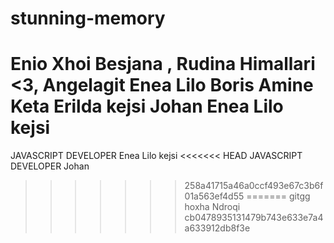 # stunning-memory
Enio
Xhoi
Besjana
, Rudina Himallari <3, 
Angelagit
Enea Lilo
Boris
Amine Keta
Erilda
kejsi
Johan
Enea Lilo
kejsi
=======
JAVASCRIPT DEVELOPER
Enea Lilo
kejsi
<<<<<<< HEAD
JAVASCRIPT DEVELOPER
Johan
>>>>>>> 258a41715a46a0ccf493e67c3b6f01a563ef4d55
=======
gitgg
hoxha
Ndroqi
>>>>>>> cb0478935131479b743e633e7a4a633912db8f3e
